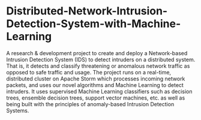 # Distributed-Network-Intrusion-Detection-System-with-Machine-Learning
A research &amp; development project to create and deploy a Network-based Intrusion Detection System (IDS) to detect intruders on a distributed system. That is, it detects and classify threatening or anomalous network traffic as opposed to safe traffic and usage. The project runs on a real-time, distributed cluster on Apache Storm which processes incoming network packets, and uses our novel algorithms and Machine Learning to detect intruders. It uses supervised Machine Learning classifiers such as decision trees, ensemble decision trees, support vector machines, etc. as well as being built with the principles of anomaly-based Intrusion Detection Systems.
